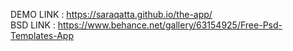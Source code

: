 DEMO LINK : https://saraqatta.github.io/the-app/ <br>
BSD LINK : https://www.behance.net/gallery/63154925/Free-Psd-Templates-App
